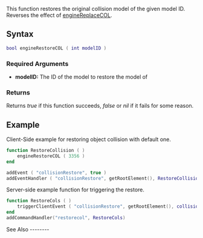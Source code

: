 This function restores the original collision model of the given model ID. Reverses the effect of [engineReplaceCOL](/docs/engineReplaceCOL.md "wikilink").

Syntax
------

``` lua
bool engineRestoreCOL ( int modelID )
```

### Required Arguments

-   **modelID:** The ID of the model to restore the model of

### Returns

Returns *true* if this function succeeds, *false* or *nil* if it fails for some reason.

Example
-------

<section name="Client" class="client" show="true">
Client-Side example for restoring object collision with default one.

``` lua
function RestoreCollision ( )
    engineRestoreCOL ( 3356 )
end

addEvent ( "collisionRestore", true )
addEventHandler ( "collisionRestore", getRootElement(), RestoreCollision )
```

</section>
<section name="Server" class="server" show="true">
Server-side example function for triggering the restore.

``` lua
function RestoreCols ( )
    triggerClientEvent ( "collisionRestore", getRootElement(), collisionRestore )
end
addCommandHandler("restorecol", RestoreCols)
```

</section>
See Also
--------
